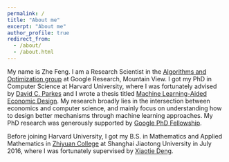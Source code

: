 ```yaml
---
permalink: /
title: "About me"
excerpt: "About me"
author_profile: true
redirect_from: 
  - /about/
  - /about.html
---
```


My name is Zhe Feng. I am a Research Scientist in the [Algorithms and Optimization group](https://research.google/teams/algorithms-optimization/) at Google Research, Mountain View. I got my PhD in Computer Science at Harvard University, where I was fortunately advised by [David C. Parkes](https://parkes.seas.harvard.edu/) and I wrote a thesis titled [Machine Learning-Aided Economic Design](https://dash.harvard.edu/bitstream/handle/1/37368363/thesis.pdf?sequence=1). My research broadly lies in the intersection between economics and computer science, and mainly focus on understanding how to design better mechanisms through machine learning approaches. My PhD research was generously supported by [Google PhD Fellowship](https://research.google/outreach/phd-fellowship/recipients/?category=2019).

Before joining Harvard University, I got my B.S. in Mathematics and Applied Mathematics in [Zhiyuan College](https://zhiyuan.sjtu.edu.cn/html/zhiyuan/) at Shanghai Jiaotong University in July 2016, where I was fortunately supervised by [Xiaotie Deng](https://cfcs.pku.edu.cn/dengxiaotie/).
